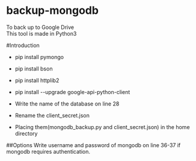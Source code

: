 # backup-mongodb
To back up to Google Drive  
This tool is made in Python3 

#Introduction 
* pip install pymongo
* pip install bson
* pip install httplib2
* pip install --upgrade google-api-python-client

* Write the name of the database on line 28
* Rename the client_secret.json
* Placing them(mongodb_backup.py and client_secret.json) in the home directory

##Options
Write username and password of mongodb on line 36-37 if mongodb requires authentication.
